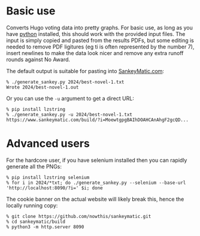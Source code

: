 # Basic use

Converts Hugo voting data into pretty graphs. For basic use, as long as you have [python](https://www.python.org/downloads/) installed,
this should work with the provided input files. The input is simply copied and pasted from the
results PDFs, but some editing is needed to remove PDF ligitures (eg ti is often represented
by the number 7), insert newlines to make the data look nicer and remove any extra runoff rounds
against No Award.

The default output is suitable for pasting into [SankeyMatic.com](https://www.sankeymatic.com/build/):

    % ./generate_sankey.py 2024/best-novel-1.txt 
    Wrote 2024/best-novel-1.out

Or you can use the `-u` argument to get a direct URL:

    % pip install lzstring
    % ./generate_sankey.py -u 2024/best-novel-1.txt 
    https://www.sankeymatic.com/build/?i=MoewtgpgBAIhDOAHCAnAhgF2gcQD...

# Advanced users

For the hardcore user, if you have selenium installed then you can rapidly generate all the PNGs:

    % pip install lzstring selenium
    % for i in 2024/*txt; do ./generate_sankey.py --selenium --base-url 'http://localhost:8090/?i=' $i; done

The cookie banner on the actual website will likely break this, hence the locally running copy:

    % git clone https://github.com/nowthis/sankeymatic.git
    % cd sankeymatic/build
    % python3 -m http.server 8090